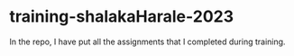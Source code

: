 # training-shalakaHarale-2023
In the repo, I have put all the assignments that I completed during training.
